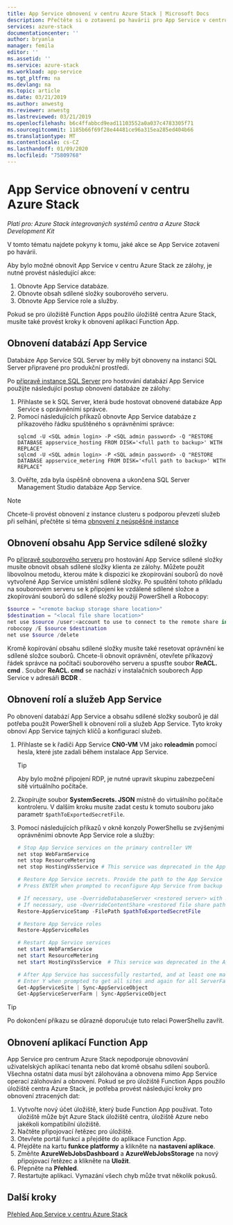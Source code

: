 ```yaml
---
title: App Service obnovení v centru Azure Stack | Microsoft Docs
description: Přečtěte si o zotavení po havárii pro App Service v centru Azure Stack.
services: azure-stack
documentationcenter: ''
author: bryanla
manager: femila
editor: ''
ms.assetid: ''
ms.service: azure-stack
ms.workload: app-service
ms.tgt_pltfrm: na
ms.devlang: na
ms.topic: article
ms.date: 03/21/2019
ms.author: anwestg
ms.reviewer: anwestg
ms.lastreviewed: 03/21/2019
ms.openlocfilehash: b6c4ffabbcd9ead11103552a0a037c4783305f71
ms.sourcegitcommit: 1185b66f69f28e44481ce96a315ea285ed404b66
ms.translationtype: MT
ms.contentlocale: cs-CZ
ms.lasthandoff: 01/09/2020
ms.locfileid: "75809768"
---
```

# <a name="app-service-recovery-on-azure-stack-hub"></a>App Service obnovení v centru Azure Stack

*Platí pro: Azure Stack integrovaných systémů centra a Azure Stack Development Kit*  

V tomto tématu najdete pokyny k tomu, jaké akce se App Service zotavení po havárii.

Aby bylo možné obnovit App Service v centru Azure Stack ze zálohy, je nutné provést následující akce:
1. Obnovte App Service databáze.
2. Obnovte obsah sdílené složky souborového serveru.
3. Obnovte App Service role a služby.

Pokud se pro úložiště Function Apps použilo úložiště centra Azure Stack, musíte také provést kroky k obnovení aplikací Function App.

## <a name="restore-the-app-service-databases"></a>Obnovení databází App Service
Databáze App Service SQL Server by měly být obnoveny na instanci SQL Server připravené pro produkční prostředí. 

Po [přípravě instance SQL Server](azure-stack-app-service-before-you-get-started.md#prepare-the-sql-server-instance) pro hostování databází App Service použijte následující postup obnovení databáze ze zálohy:

1. Přihlaste se k SQL Server, která bude hostovat obnovené databáze App Service s oprávněními správce.
2. Pomocí následujících příkazů obnovte App Service databáze z příkazového řádku spuštěného s oprávněními správce:
    ```dos
    sqlcmd -U <SQL admin login> -P <SQL admin password> -Q "RESTORE DATABASE appservice_hosting FROM DISK='<full path to backup>' WITH REPLACE"
    sqlcmd -U <SQL admin login> -P <SQL admin password> -Q "RESTORE DATABASE appservice_metering FROM DISK='<full path to backup>' WITH REPLACE"
    ```
3. Ověřte, zda byla úspěšně obnovena a ukončena SQL Server Management Studio databáze App Service.

> [!NOTE]
> Chcete-li provést obnovení z instance clusteru s podporou převzetí služeb při selhání, přečtěte si téma [obnovení z neúspěšné instance](https://docs.microsoft.com/sql/sql-server/failover-clusters/windows/recover-from-failover-cluster-instance-failure?view=sql-server-2017) 

## <a name="restore-the-app-service-file-share-content"></a>Obnovení obsahu App Service sdílené složky
Po [přípravě souborového serveru](azure-stack-app-service-before-you-get-started.md#prepare-the-file-server) pro hostování App Service sdílené složky musíte obnovit obsah sdílené složky klienta ze zálohy. Můžete použít libovolnou metodu, kterou máte k dispozici ke zkopírování souborů do nově vytvořené App Service umístění sdílené složky. Po spuštění tohoto příkladu na souborovém serveru se k připojení ke vzdálené sdílené složce a zkopírování souborů do sdílené složky použijí PowerShell a Robocopy:

```powershell
$source = "<remote backup storage share location>"
$destination = "<local file share location>"
net use $source /user:<account to use to connect to the remote share in the format of domain\username> *
robocopy /E $source $destination
net use $source /delete
```

Kromě kopírování obsahu sdílené složky musíte také resetovat oprávnění ke sdílené složce souborů. Chcete-li obnovit oprávnění, otevřete příkazový řádek správce na počítači souborového serveru a spusťte soubor **ReACL. cmd** . Soubor **ReACL. cmd** se nachází v instalačních souborech App Service v adresáři **BCDR** .

## <a name="restore-app-service-roles-and-services"></a>Obnovení rolí a služeb App Service
Po obnovení databází App Service a obsahu sdílené složky souborů je dál potřeba použít PowerShell k obnovení rolí a služeb App Service. Tyto kroky obnoví App Service tajných klíčů a konfigurací služeb.  

1. Přihlaste se k řadiči App Service **CN0-VM** VM jako **roleadmin** pomocí hesla, které jste zadali během instalace App Service. 
    > [!TIP]
    > Aby bylo možné připojení RDP, je nutné upravit skupinu zabezpečení sítě virtuálního počítače. 
2. Zkopírujte soubor **SystemSecrets. JSON** místně do virtuálního počítače kontroleru. V dalším kroku musíte zadat cestu k tomuto souboru jako parametr `$pathToExportedSecretFile`.
3. Pomocí následujících příkazů v okně konzoly PowerShellu se zvýšenými oprávněními obnovte App Service role a služby:

    ```powershell
    # Stop App Service services on the primary controller VM
    net stop WebFarmService
    net stop ResourceMetering
    net stop HostingVssService # This service was deprecated in the App Service 1.5 release and is not required after the App Service 1.4 release.

    # Restore App Service secrets. Provide the path to the App Service secrets file copied from backup. For example, C:\temp\SystemSecrets.json.
    # Press ENTER when prompted to reconfigure App Service from backup 

    # If necessary, use -OverrideDatabaseServer <restored server> with Restore-AppServiceStamp when the restored database server has a different address than backed-up deployment.
    # If necessary, use -OverrideContentShare <restored file share path> with Restore-AppServiceStamp when the restored file share has a different path from backed-up deployment.
    Restore-AppServiceStamp -FilePath $pathToExportedSecretFile 

    # Restore App Service roles
    Restore-AppServiceRoles

    # Restart App Service services
    net start WebFarmService
    net start ResourceMetering
    net start HostingVssService  # This service was deprecated in the App Service 1.5 release and is not required after the App Service 1.4 release.

    # After App Service has successfully restarted, and at least one management server is in ready state, synchronize App Service objects to complete the restore
    # Enter Y when prompted to get all sites and again for all ServerFarm entities.
    Get-AppServiceSite | Sync-AppServiceObject
    Get-AppServiceServerFarm | Sync-AppServiceObject
    ```

> [!TIP]
> Po dokončení příkazu se důrazně doporučuje tuto relaci PowerShellu zavřít.

## <a name="restore-function-apps"></a>Obnovení aplikací Function App 
App Service pro centrum Azure Stack nepodporuje obnovování uživatelských aplikací tenanta nebo dat kromě obsahu sdílení souborů. Všechna ostatní data musí být zálohována a obnovena mimo App Service operací zálohování a obnovení. Pokud se pro úložiště Function Apps použilo úložiště centra Azure Stack, je potřeba provést následující kroky pro obnovení ztracených dat:

1. Vytvořte nový účet úložiště, který bude Function App používat. Toto úložiště může být Azure Stack úložiště centra, úložiště Azure nebo jakékoli kompatibilní úložiště.
2. Načtěte připojovací řetězec pro úložiště.
3. Otevřete portál funkcí a přejděte do aplikace Function App.
4. Přejděte na kartu **funkce platformy** a klikněte na **nastavení aplikace**.
5. Změňte **AzureWebJobsDashboard** a **AzureWebJobsStorage** na nový připojovací řetězec a klikněte na **Uložit**.
6. Přepněte na **Přehled**.
7. Restartujte aplikaci. Vymazání všech chyb může trvat několik pokusů.

## <a name="next-steps"></a>Další kroky
[Přehled App Service v centru Azure Stack](azure-stack-app-service-overview.md)